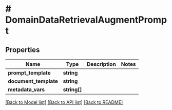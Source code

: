 # # DomainDataRetrievalAugmentPrompt

## Properties

Name | Type | Description | Notes
------------ | ------------- | ------------- | -------------
**prompt_template** | **string** |  |
**document_template** | **string** |  |
**metadata_vars** | **string[]** |  |

[[Back to Model list]](../../README.md#models) [[Back to API list]](../../README.md#endpoints) [[Back to README]](../../README.md)
